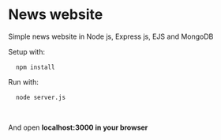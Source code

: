 # News website

Simple news website in Node js, Express js, EJS and MongoDB

Setup with: 

<pre> <code> npm install </code> </pre>

Run with:

<pre> <code> node server.js </code> </pre>
<br>
<p> And open <b> localhost:3000 <b> in your browser </p>
